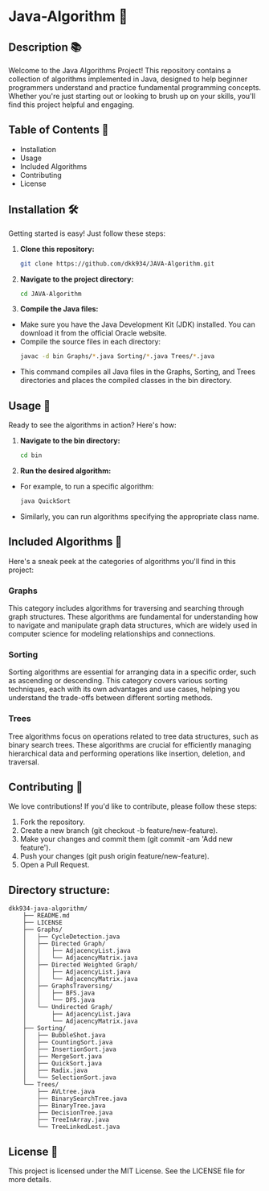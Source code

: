 # Java-Algorithm 🚀

## Description 📚
Welcome to the Java Algorithms Project! This repository contains a collection of algorithms implemented in Java, designed to help beginner programmers understand and practice fundamental programming concepts. Whether you're just starting out or looking to brush up on your skills, you'll find this project helpful and engaging.

## Table of Contents 📑
- Installation
- Usage
- Included Algorithms
- Contributing
- License

## Installation 🛠️
Getting started is easy! Just follow these steps:

1. **Clone this repository:**
    ```bash
    git clone https://github.com/dkk934/JAVA-Algorithm.git
    ```
2. **Navigate to the project directory:**
    ```bash
    cd JAVA-Algorithm
    ```
3. **Compile the Java files:**
  - Make sure you have the Java Development Kit (JDK) installed. You can download it from the official Oracle website.
  - Compile the source files in each directory:
    ```bash
    javac -d bin Graphs/*.java Sorting/*.java Trees/*.java
    ```
  - This command compiles all Java files in the Graphs, Sorting, and Trees directories and places the compiled classes in the bin directory.

## Usage 🎯
Ready to see the algorithms in action? Here's how:
 
1. **Navigate to the bin directory:**
    ```bash
    cd bin
    ```
2. **Run the desired algorithm:**
  - For example, to run a specific algorithm:
    ```bash
    java QuickSort
    ```
  - Similarly, you can run algorithms specifying the appropriate class name.
 
## Included Algorithms 📂
Here's a sneak peek at the categories of algorithms you'll find in this project:

 ### Graphs
  This category includes algorithms for traversing and searching through graph structures. These algorithms are fundamental for understanding how to navigate and manipulate graph data       structures, which are widely used in computer science for modeling relationships and connections.

 ### Sorting
  Sorting algorithms are essential for arranging data in a specific order, such as ascending or descending. This category covers various sorting techniques, each with its own advantages     and use cases, helping you understand the trade-offs between different sorting methods.

 ### Trees
  Tree algorithms focus on operations related to tree data structures, such as binary search trees. These algorithms are crucial for efficiently managing hierarchical data and performing    operations like insertion, deletion, and traversal.
  
## Contributing 🤝
We love contributions! If you'd like to contribute, please follow these steps:

1. Fork the repository.
2. Create a new branch (git checkout -b feature/new-feature).
3. Make your changes and commit them (git commit -am 'Add new feature').
4. Push your changes (git push origin feature/new-feature).
5. Open a Pull Request.
   
## Directory structure:
```
dkk934-java-algorithm/
    ├── README.md
    ├── LICENSE
    ├── Graphs/
    │   ├── CycleDetection.java
    │   ├── Directed Graph/
    │   │   ├── AdjacencyList.java
    │   │   └── AdjacencyMatrix.java
    │   ├── Directed Weighted Graph/
    │   │   ├── AdjacencyList.java
    │   │   └── AdjacencyMatrix.java
    │   ├── GraphsTraversing/
    │   │   ├── BFS.java
    │   │   └── DFS.java
    │   └── Undirected Graph/
    │       ├── AdjacencyList.java
    │       └── AdjacencyMatrix.java
    ├── Sorting/
    │   ├── BubbleShot.java
    │   ├── CountingSort.java
    │   ├── InsertionSort.java
    │   ├── MergeSort.java
    │   ├── QuickSort.java
    │   ├── Radix.java
    │   └── SelectionSort.java
    └── Trees/
        ├── AVLtree.java
        ├── BinarySearchTree.java
        ├── BinaryTree.java
        ├── DecisionTree.java
        ├── TreeInArray.java
        └── TreeLinkedLest.java
```
## License 📜
This project is licensed under the MIT License. See the LICENSE file for more details.
